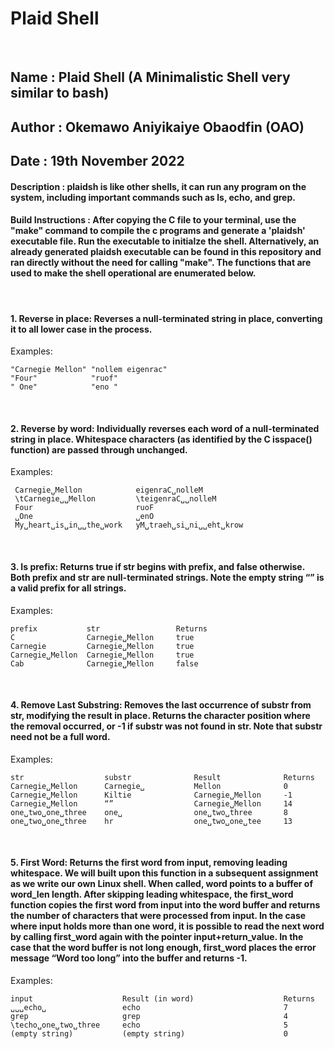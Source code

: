 # Plaid Shell

<br/>

## Name : Plaid Shell (A Minimalistic Shell very similar to bash)
## Author : Okemawo Aniyikaiye Obaodfin (OAO)
## Date : 19th November 2022
#### Description : plaidsh is like other shells, it can run any program on the system, including important commands such as ls, echo, and grep.

#### Build Instructions : After copying the C file to your terminal, use the "make" command to compile the c programs and generate a 'plaidsh' executable file. Run the executable to initialze the shell. Alternatively, an already generated plaidsh executable can be found in this repository and ran directly without the need for calling "make". The functions that are used to make the shell operational are enumerated below.

<br/>


#### 1. Reverse in place: Reverses a null-terminated string in place, converting it to all lower case in the process.
  
   Examples:
  
    "Carnegie Mellon" "nollem eigenrac"
    "Four"            "ruof"
    " One"            "eno "
  

<br/>


#### 2. Reverse by word: Individually reverses each word of a null-terminated string in place. Whitespace characters (as identified by the C isspace() function) are passed through unchanged.
 
   Examples:
   
     Carnegie␣Mellon            eigenraC␣nolleM
     \tCarnegie␣␣Mellon         \teigenraC␣␣nolleM
     Four                       ruoF
     ␣One                       ␣enO
     My␣heart␣is␣in␣␣the␣work   yM␣traeh␣si␣ni␣␣eht␣krow

<br/>  

#### 3. Is prefix: Returns true if str begins with prefix, and false otherwise. Both prefix and str are null-terminated strings. Note the empty string “” is a valid prefix for all strings.
 
 
  Examples:
  
    prefix           str                 Returns
    C                Carnegie␣Mellon     true
    Carnegie         Carnegie␣Mellon     true
    Carnegie␣Mellon  Carnegie␣Mellon     true
    Cab              Carnegie␣Mellon     false
  

<br/>  


#### 4. Remove Last Substring: Removes the last occurrence of substr from str, modifying the result in place. Returns the character position where the removal occurred, or -1 if substr was not found in str. Note that substr need not be a full word.
 
 
   Examples:
  
    str                  substr              Result              Returns
    Carnegie␣Mellon      Carnegie␣           Mellon              0
    Carnegie␣Mellon      Kiltie              Carnegie␣Mellon     -1
    Carnegie␣Mellon      “”                  Carnegie␣Mellon     14
    one␣two␣one␣three    one␣                one␣two␣three       8
    one␣two␣one␣three    hr                  one␣two␣one␣tee     13
  

<br/>  

 

#### 5. First Word: Returns the first word from input, removing leading whitespace. We will built upon this function in a subsequent assignment as we write our own Linux shell. When called, word points to a buffer of word_len length. After skipping leading whitespace, the first_word function copies the first word from input into the word buffer and returns the number of characters that were processed from input. In the case where input holds more than one word, it is possible to read the next word by calling first_word again with the pointer input+return_value. In the case that the word buffer is not long enough, first_word places the error message “Word too long” into the buffer and returns -1.
 
 
   Examples:
  
    input                    Result (in word)                    Returns
    ␣␣␣echo␣                 echo                                7
    grep                     grep                                4
    \techo␣one␣two␣three     echo                                5
    (empty string)           (empty string)                      0

<br/>  
